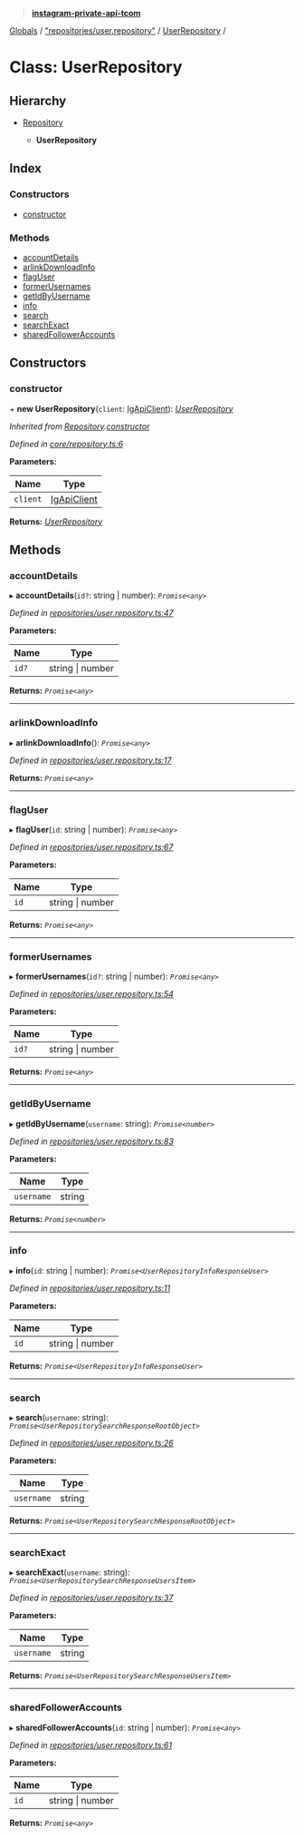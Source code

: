 > **[instagram-private-api-tcom](../README.md)**

[Globals](../README.md) / ["repositories/user.repository"](../modules/_repositories_user_repository_.md) / [UserRepository](_repositories_user_repository_.userrepository.md) /

# Class: UserRepository

## Hierarchy

* [Repository](_core_repository_.repository.md)

  * **UserRepository**

## Index

### Constructors

* [constructor](_repositories_user_repository_.userrepository.md#constructor)

### Methods

* [accountDetails](_repositories_user_repository_.userrepository.md#accountdetails)
* [arlinkDownloadInfo](_repositories_user_repository_.userrepository.md#arlinkdownloadinfo)
* [flagUser](_repositories_user_repository_.userrepository.md#flaguser)
* [formerUsernames](_repositories_user_repository_.userrepository.md#formerusernames)
* [getIdByUsername](_repositories_user_repository_.userrepository.md#getidbyusername)
* [info](_repositories_user_repository_.userrepository.md#info)
* [search](_repositories_user_repository_.userrepository.md#search)
* [searchExact](_repositories_user_repository_.userrepository.md#searchexact)
* [sharedFollowerAccounts](_repositories_user_repository_.userrepository.md#sharedfolloweraccounts)

## Constructors

###  constructor

\+ **new UserRepository**(`client`: [IgApiClient](_core_client_.igapiclient.md)): *[UserRepository](_repositories_user_repository_.userrepository.md)*

*Inherited from [Repository](_core_repository_.repository.md).[constructor](_core_repository_.repository.md#constructor)*

*Defined in [core/repository.ts:6](https://github.com/cuonglnhust/instagram-private-api-tcom/blob/master/src/core/repository.ts#L6)*

**Parameters:**

Name | Type |
------ | ------ |
`client` | [IgApiClient](_core_client_.igapiclient.md) |

**Returns:** *[UserRepository](_repositories_user_repository_.userrepository.md)*

## Methods

###  accountDetails

▸ **accountDetails**(`id?`: string | number): *`Promise<any>`*

*Defined in [repositories/user.repository.ts:47](https://github.com/cuonglnhust/instagram-private-api-tcom/blob/3e16058/src/repositories/user.repository.ts#L47)*

**Parameters:**

Name | Type |
------ | ------ |
`id?` | string \| number |

**Returns:** *`Promise<any>`*

___

###  arlinkDownloadInfo

▸ **arlinkDownloadInfo**(): *`Promise<any>`*

*Defined in [repositories/user.repository.ts:17](https://github.com/cuonglnhust/instagram-private-api-tcom/blob/3e16058/src/repositories/user.repository.ts#L17)*

**Returns:** *`Promise<any>`*

___

###  flagUser

▸ **flagUser**(`id`: string | number): *`Promise<any>`*

*Defined in [repositories/user.repository.ts:67](https://github.com/cuonglnhust/instagram-private-api-tcom/blob/3e16058/src/repositories/user.repository.ts#L67)*

**Parameters:**

Name | Type |
------ | ------ |
`id` | string \| number |

**Returns:** *`Promise<any>`*

___

###  formerUsernames

▸ **formerUsernames**(`id?`: string | number): *`Promise<any>`*

*Defined in [repositories/user.repository.ts:54](https://github.com/cuonglnhust/instagram-private-api-tcom/blob/3e16058/src/repositories/user.repository.ts#L54)*

**Parameters:**

Name | Type |
------ | ------ |
`id?` | string \| number |

**Returns:** *`Promise<any>`*

___

###  getIdByUsername

▸ **getIdByUsername**(`username`: string): *`Promise<number>`*

*Defined in [repositories/user.repository.ts:83](https://github.com/cuonglnhust/instagram-private-api-tcom/blob/3e16058/src/repositories/user.repository.ts#L83)*

**Parameters:**

Name | Type |
------ | ------ |
`username` | string |

**Returns:** *`Promise<number>`*

___

###  info

▸ **info**(`id`: string | number): *`Promise<UserRepositoryInfoResponseUser>`*

*Defined in [repositories/user.repository.ts:11](https://github.com/cuonglnhust/instagram-private-api-tcom/blob/3e16058/src/repositories/user.repository.ts#L11)*

**Parameters:**

Name | Type |
------ | ------ |
`id` | string \| number |

**Returns:** *`Promise<UserRepositoryInfoResponseUser>`*

___

###  search

▸ **search**(`username`: string): *`Promise<UserRepositorySearchResponseRootObject>`*

*Defined in [repositories/user.repository.ts:26](https://github.com/cuonglnhust/instagram-private-api-tcom/blob/3e16058/src/repositories/user.repository.ts#L26)*

**Parameters:**

Name | Type |
------ | ------ |
`username` | string |

**Returns:** *`Promise<UserRepositorySearchResponseRootObject>`*

___

###  searchExact

▸ **searchExact**(`username`: string): *`Promise<UserRepositorySearchResponseUsersItem>`*

*Defined in [repositories/user.repository.ts:37](https://github.com/cuonglnhust/instagram-private-api-tcom/blob/3e16058/src/repositories/user.repository.ts#L37)*

**Parameters:**

Name | Type |
------ | ------ |
`username` | string |

**Returns:** *`Promise<UserRepositorySearchResponseUsersItem>`*

___

###  sharedFollowerAccounts

▸ **sharedFollowerAccounts**(`id`: string | number): *`Promise<any>`*

*Defined in [repositories/user.repository.ts:61](https://github.com/cuonglnhust/instagram-private-api-tcom/blob/3e16058/src/repositories/user.repository.ts#L61)*

**Parameters:**

Name | Type |
------ | ------ |
`id` | string \| number |

**Returns:** *`Promise<any>`*